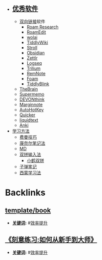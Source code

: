 - ## [优秀软件](<优秀软件.md>)
    - [双向链接](<双向链接.md>)软件
        - [Roam Research](<Roam Research.md>)
        - [RoamEdit](<RoamEdit.md>)
        - [wolai](<wolai.md>)
        - [TiddlyWiki](<TiddlyWiki.md>)
        - [Stroll](<Stroll.md>)
        - [Obsidian](<Obsidian.md>)
        - [Zettlr](<Zettlr.md>)
        - [Logseq](<Logseq.md>)
        - [Trilium](<Trilium.md>)
        - [RemNote](<RemNote.md>)
        - [Foam](<Foam.md>)
        - [TiddlyBlink](<TiddlyBlink.md>)
    - [TheBrain](<TheBrain.md>)
    - [Supermemo](<Supermemo.md>)
    - [DEVONthink](<DEVONthink.md>)
    - [Marginnote](<Marginnote.md>)
    - [AutoHotKey](<AutoHotKey.md>)
    - [Quicker](<Quicker.md>)
    - [liquidtext](<liquidtext.md>)
    - [Anki](<Anki.md>)
- [学习方法](<学习方法.md>)
    - [费曼技巧](<费曼技巧.md>)
    - [康奈尔笔记法](<康奈尔笔记法.md>)
    - [MD](<MD.md>)
    - [双拼输入法](<双拼输入法.md>)
        - [小鹤双拼](<小鹤双拼.md>)
    - [子弹笔记](<子弹笔记.md>)
    - [西蒙学习法](<西蒙学习法.md>)

# Backlinks
## [template/book](<template/book.md>)
- **[关键词](<关键词.md>):** #[效率提升](<效率提升.md>)

## [《刻意练习:如何从新手到大师》](<《刻意练习:如何从新手到大师》.md>)
- **[关键词](<关键词.md>):** #[效率提升](<效率提升.md>)

